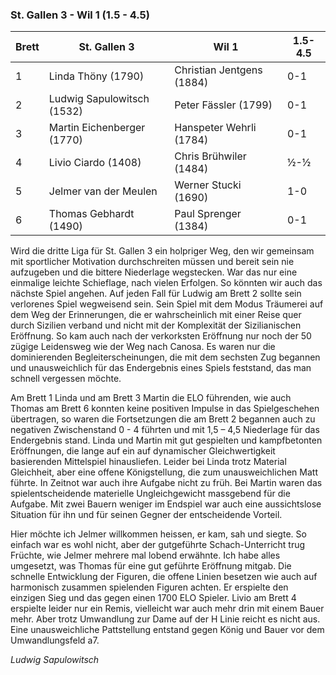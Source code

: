 ### St. Gallen 3 - Wil 1 (1.5 - 4.5)

| Brett | St. Gallen 3               | Wil 1                     | 1.5-4.5 |
|-------|----------------------------|---------------------------|---------|
| 1     | Linda Thöny (1790)         | Christian Jentgens (1884) | 0-1     |
| 2     | Ludwig Sapulowitsch (1532) | Peter Fässler (1799)      | 0-1     |
| 3     | Martin Eichenberger (1770) | Hanspeter Wehrli (1784)   | 0-1     |
| 4     | Livio Ciardo (1408)        | Chris Brühwiler (1484)    | ½-½     |
| 5     | Jelmer van der Meulen      | Werner Stucki (1690)      | 1-0     |
| 6     | Thomas Gebhardt (1490)     | Paul Sprenger (1384)      | 0-1     |

Wird die dritte Liga für St. Gallen 3 ein holpriger Weg, den wir gemeinsam mit sportlicher Motivation durchschreiten
müssen und bereit sein nie aufzugeben und die bittere Niederlage wegstecken. War das nur eine einmalige leichte
Schieflage, nach vielen Erfolgen. So könnten wir auch das nächste Spiel angehen. Auf jeden Fall für Ludwig am Brett 2
sollte sein verlorenes Spiel wegweisend sein. Sein Spiel mit dem Modus Träumerei auf dem Weg der Erinnerungen, die er
wahrscheinlich mit einer Reise quer durch Sizilien verband und nicht mit der Komplexität der Sizilianischen Eröffnung.
So kam auch nach der verkorksten Eröffnung nur noch der 50 zügige Leidensweg wie der Weg nach Canosa. Es waren nur die
dominierenden Begleiterscheinungen, die mit dem sechsten Zug begannen und unausweichlich für das Endergebnis eines
Spiels feststand, das man schnell vergessen möchte.

Am Brett 1 Linda und am Brett 3 Martin die ELO führenden, wie auch Thomas am Brett 6 konnten keine positiven Impulse in
das Spielgeschehen übertragen, so waren die Fortsetzungen die am Brett 2 begannen auch zu negativen Zwischenstand 0 - 4
führten und mit 1,5 – 4,5 Niederlage für das Endergebnis stand. Linda und Martin mit gut gespielten und kampfbetonten
Eröffnungen, die lange auf ein auf dynamischer Gleichwertigkeit basierenden Mittelspiel hinausliefen. Leider bei Linda
trotz Material Gleichheit, aber eine offene Königstellung, die zum unausweichlichen Matt führte. In Zeitnot war auch
ihre Aufgabe nicht zu früh. Bei Martin waren das spielentscheidende materielle Ungleichgewicht massgebend für die
Aufgabe. Mit zwei Bauern weniger im Endspiel war auch eine aussichtslose Situation für ihn und für seinen Gegner der
entscheidende Vorteil.

Hier möchte ich Jelmer willkommen heissen, er kam, sah und siegte. So einfach war es wohl nicht, aber der gutgeführte
Schach-Unterricht trug Früchte, wie Jelmer mehrere mal lobend erwähnte. Ich habe alles umgesetzt, was Thomas für eine gut
geführte Eröffnung mitgab. Die schnelle Entwicklung der Figuren, die offene Linien besetzen wie auch auf harmonisch
zusammen spielenden Figuren achten. Er erspielte den einzigen Sieg und das gegen einen 1700 ELO Spieler. Livio am Brett
4 erspielte leider nur ein Remis, vielleicht war auch mehr drin mit einem Bauer mehr. Aber trotz Umwandlung zur Dame auf
der H Linie reicht es nicht aus. Eine unausweichliche Pattstellung entstand gegen König und Bauer vor dem
Umwandlungsfeld a7.

_Ludwig Sapulowitsch_
